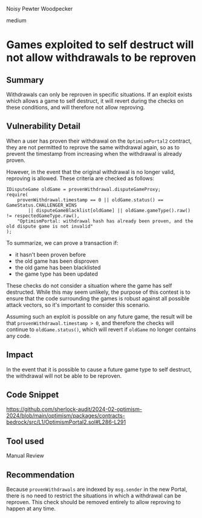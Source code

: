 Noisy Pewter Woodpecker

medium

# Games exploited to self destruct will not allow withdrawals to be reproven

## Summary

Withdrawals can only be reproven in specific situations. If an exploit exists which allows a game to self destruct, it will revert during the checks on these conditions, and will therefore not allow reproving.

## Vulnerability Detail

When a user has proven their withdrawal on the `OptimismPortal2` contract, they are not permitted to reprove the same withdrawal again, so as to prevent the timestamp from increasing when the withdrawal is already proven.

However, in the event that the original withdrawal is no longer valid, reproving is allowed. These criteria are checked as follows:
```solidity
IDisputeGame oldGame = provenWithdrawal.disputeGameProxy;
require(
    provenWithdrawal.timestamp == 0 || oldGame.status() == GameStatus.CHALLENGER_WINS
        || disputeGameBlacklist[oldGame] || oldGame.gameType().raw() != respectedGameType.raw(),
    "OptimismPortal: withdrawal hash has already been proven, and the old dispute game is not invalid"
);
```
To summarize, we can prove a transaction if:
- it hasn't been proven before
- the old game has been disproven
- the old game has been blacklisted
- the game type has been updated

These checks do not consider a situation where the game has self destructed. While this may seem unlikely, the purpose of this contest is to ensure that the code surrounding the games is robust against all possible attack vectors, so it's important to consider this scenario.

Assuming such an exploit is possible on any future game, the result will be that `provenWithdrawal.timestamp > 0`, and therefore the checks will continue to `oldGame.status()`, which will revert if `oldGame` no longer contains any code.

## Impact

In the event that it is possible to cause a future game type to self destruct, the withdrawal will not be able to be reproven.

## Code Snippet

https://github.com/sherlock-audit/2024-02-optimism-2024/blob/main/optimism/packages/contracts-bedrock/src/L1/OptimismPortal2.sol#L286-L291

## Tool used

Manual Review

## Recommendation

Because `provenWithdrawals` are indexed by `msg.sender` in the new Portal, there is no need to restrict the situations in which a withdrawal can be reproven. This check should be removed entirely to allow reproving to happen at any time.
